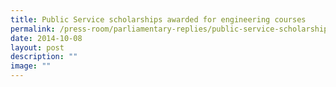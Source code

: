 ```yaml
---
title: Public Service scholarships awarded for engineering courses
permalink: /press-room/parliamentary-replies/public-service-scholarships-awarded-for-engineering-courses/
date: 2014-10-08
layout: post
description: ""
image: ""
---
```

